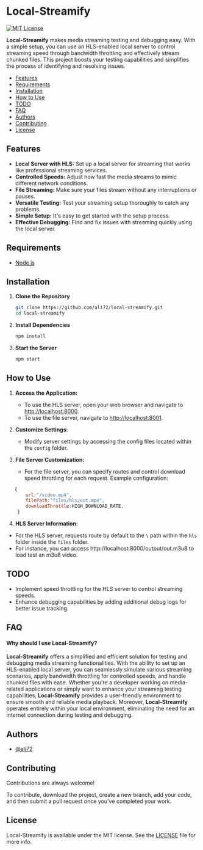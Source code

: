 # Local-Streamify

[![MIT License](https://img.shields.io/badge/License-MIT-green.svg)](https://choosealicense.com/licenses/mit/)

**Local-Streamify** makes media streaming testing and debugging easy. With a simple setup, you can use an HLS-enabled local server to control streaming speed through bandwidth throttling and effectively stream chunked files. This project boosts your testing capabilities and simplifies the process of identifying and resolving issues.

- [Features](#features)
- [Requirements](#requirements)
- [Installation](#installation)
- [How to Use](#how-to-use)
- [TODO](#todo)
- [FAQ](#faq)
- [Authors](#authors)
- [Contributing](#contributing)
- [License](#license)

## Features

- **Local Server with HLS:** Set up a local server for streaming that works like professional streaming services.
- **Controlled Speeds:** Adjust how fast the media streams to mimic different network conditions.
- **File Streaming:** Make sure your files stream without any interruptions or pauses.
- **Versatile Testing:** Test your streaming setup thoroughly to catch any problems.
- **Simple Setup:** It's easy to get started with the setup process.
- **Effective Debugging:** Find and fix issues with streaming quickly using the local server.

## Requirements

- [Node js](https://nodejs.org/)

## Installation

1. **Clone the Repository**
   
   ```bash
   git clone https://github.com/ali72/local-streamify.git
   cd local-streamify
   ```

2. **Install Dependencies**
   
   ```bash
   npm install
   ```

3. **Start the Server**
   
   ```bash
   npm start
   ```

## How to Use

1. **Access the Application:**
   
   - To use the HLS server, open your web browser and navigate to [http://localhost:8000](http://localhost:8000/).
   - To use the file server, navigate to [http://localhost:8001](http://localhost:8001/).

2. **Customize Settings:**
   
   - Modify server settings by accessing the config files located within the `config` folder.

3. **File Server Customization:**
   
   - For the file server, you can specify routes and control download speed throttling for each request. Example configuration:

```js
   {
       url:"/video.mp4",
       filePath:"files/hls/out.mp4",
       downloadThrottle:HIGH_DOWNLOAD_RATE,
    }
```

4. **HLS Server Information:**
- For the HLS server, requests route by default to the `\` path within the `hls` folder inside the `files` folder.
- For instance, you can access http://localhost:8000/output/out.m3u8 to load test an m3u8 video.

## TODO

- Implement speed throttling for the HLS server to control streaming speeds.
- Enhance debugging capabilities by adding additional debug logs for better issue tracking.

## FAQ

#### Why should I use **Local-Streamify**?

**Local-Streamify** offers a simplified and efficient solution for testing and debugging media streaming functionalities. With the ability to set up an HLS-enabled local server, you can seamlessly simulate various streaming scenarios, apply bandwidth throttling for controlled speeds, and handle chunked files with ease. Whether you're a developer working on media-related applications or simply want to enhance your streaming testing capabilities, **Local-Streamify** provides a user-friendly environment to ensure smooth and reliable media playback. Moreover, **Local-Streamify** operates entirely within your local environment, eliminating the need for an internet connection during testing and debugging.

## Authors

- [@ali72](https://www.github.com/ali72)

## Contributing

Contributions are always welcome!

To contribute, download the project, create a new branch, add your code, and then submit a pull request once you've completed your work.

## License

Local-Streamify is available under the MIT license. See the [LICENSE](https://github.com/Ali72/local-streamify/blob/master/LICENSE) file for more info.
